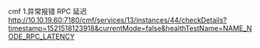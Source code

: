 cmf
1.异常报错 RPC 延迟
http://10.10.19.60:7180/cmf/services/13/instances/44/checkDetails?timestamp=1521518123918&currentMode=false&healthTestName=NAME_NODE_RPC_LATENCY